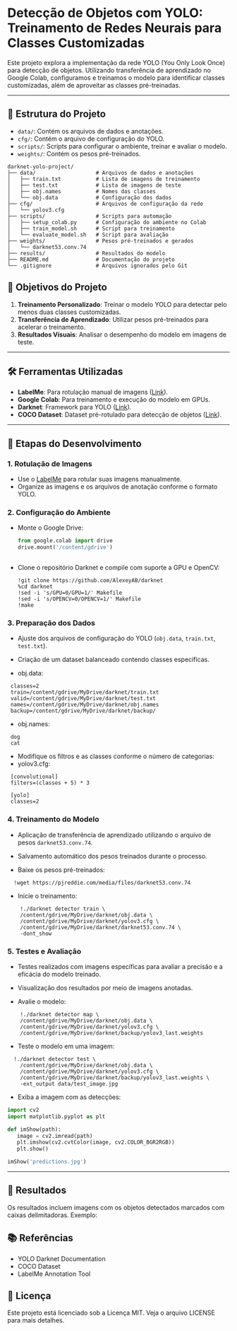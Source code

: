 # Detecção de Objetos com YOLO: Treinamento de Redes Neurais para Classes Customizadas

Este projeto explora a implementação da rede YOLO (You Only Look Once) para detecção de objetos. Utilizando transferência de aprendizado no Google Colab, configuramos e treinamos o modelo para identificar classes customizadas, além de aproveitar as classes pré-treinadas.

---
## 📂 Estrutura do Projeto
- `data/`: Contém os arquivos de dados e anotações.
- `cfg/`: Contém o arquivo de configuração do YOLO.
- `scripts/`: Scripts para configurar o ambiente, treinar e avaliar o modelo.
- `weights/`: Contém os pesos pré-treinados.

```plaintext
darknet-yolo-project/
├── data/                   # Arquivos de dados e anotações
│   ├── train.txt           # Lista de imagens de treinamento
│   ├── test.txt            # Lista de imagens de teste
│   ├── obj.names           # Nomes das classes
│   └── obj.data            # Configuração dos dados
├── cfg/                    # Arquivos de configuração da rede
│   └── yolov3.cfg
├── scripts/                # Scripts para automação
│   ├── setup_colab.py      # Configuração do ambiente no Colab
│   ├── train_model.sh      # Script para treinamento
│   └── evaluate_model.sh   # Script para avaliação
├── weights/                # Pesos pré-treinados e gerados
│   └── darknet53.conv.74
├── results/                # Resultados do modelo
├── README.md               # Documentação do projeto
└── .gitignore              # Arquivos ignorados pelo Git
```
## 🎯 Objetivos do Projeto
1. **Treinamento Personalizado**: Treinar o modelo YOLO para detectar pelo menos duas classes customizadas.
2. **Transferência de Aprendizado**: Utilizar pesos pré-treinados para acelerar o treinamento.
3. **Resultados Visuais**: Analisar o desempenho do modelo em imagens de teste.
---

## 🛠️ Ferramentas Utilizadas
- **LabelMe**: Para rotulação manual de imagens ([Link](http://labelme.csail.mit.edu/Release3.0/)).
- **Google Colab**: Para treinamento e execução do modelo em GPUs.
- **Darknet**: Framework para YOLO ([Link](https://pjreddie.com/darknet/yolo/)).
- **COCO Dataset**: Dataset pré-rotulado para detecção de objetos ([Link](https://cocodataset.org/#home)).
---

## 🚀 Etapas do Desenvolvimento
### 1. Rotulação de Imagens
- Use o [LabelMe](http://labelme.csail.mit.edu/Release3.0/) para rotular suas imagens manualmente.
- Organize as imagens e os arquivos de anotação conforme o formato YOLO.

### 2. Configuração do Ambiente
- Monte o Google Drive:
  ```python
  from google.colab import drive
  drive.mount('/content/gdrive')
 
- Clone o repositório Darknet e compile com suporte a GPU e OpenCV:
  ```
  !git clone https://github.com/AlexeyAB/darknet
  %cd darknet
  !sed -i 's/GPU=0/GPU=1/' Makefile
  !sed -i 's/OPENCV=0/OPENCV=1/' Makefile
  !make
### 3. Preparação dos Dados
- Ajuste dos arquivos de configuração do YOLO (`obj.data`, `train.txt`, `test.txt`).
- Criação de um dataset balanceado contendo classes específicas.

- obj.data:
 ```
  classes=2
  train=/content/gdrive/MyDrive/darknet/train.txt
  valid=/content/gdrive/MyDrive/darknet/test.txt
  names=/content/gdrive/MyDrive/darknet/obj.names
  backup=/content/gdrive/MyDrive/darknet/backup/
 ```
- obj.names:
 ```
  dog
  cat
 ```
- Modifique os filtros e as classes conforme o número de categorias:
- yolov3.cfg:
 ```
  [convolutional]
  filters=(classes + 5) * 3
  
  [yolo]
  classes=2
 ```

### 4. Treinamento do Modelo
- Aplicação de transferência de aprendizado utilizando o arquivo de pesos `darknet53.conv.74`.
- Salvamento automático dos pesos treinados durante o processo.

- Baixe os pesos pré-treinados:
```
  !wget https://pjreddie.com/media/files/darknet53.conv.74
 ```
- Inicie o treinamento:
```
    !./darknet detector train \
    /content/gdrive/MyDrive/darknet/obj.data \
    /content/gdrive/MyDrive/darknet/yolov3.cfg \
    /content/gdrive/MyDrive/darknet/darknet53.conv.74 \
    -dont_show
 ```

### 5. Testes e Avaliação
- Testes realizados com imagens específicas para avaliar a precisão e a eficácia do modelo treinado.
- Visualização dos resultados por meio de imagens anotadas.

- Avalie o modelo:
```
    !./darknet detector map \
    /content/gdrive/MyDrive/darknet/obj.data \
    /content/gdrive/MyDrive/darknet/yolov3.cfg \
    /content/gdrive/MyDrive/darknet/backup/yolov3_last.weights
 ```
- Teste o modelo em uma imagem:
```
  !./darknet detector test \
    /content/gdrive/MyDrive/darknet/obj.data \
    /content/gdrive/MyDrive/darknet/yolov3.cfg \
    /content/gdrive/MyDrive/darknet/backup/yolov3_last.weights \
    -ext_output data/test_image.jpg
 ```
- Exiba a imagem com as detecções:
 ``` python 
import cv2
import matplotlib.pyplot as plt

def imShow(path):
    image = cv2.imread(path)
    plt.imshow(cv2.cvtColor(image, cv2.COLOR_BGR2RGB))
    plt.show()

imShow('predictions.jpg')
 ```

---

## 🔎 Resultados
Os resultados incluem imagens com os objetos detectados marcados com caixas delimitadoras. Exemplo:

## 📚 Referências
- YOLO Darknet Documentation
- COCO Dataset
- LabelMe Annotation Tool

## 📝 Licença
Este projeto está licenciado sob a Licença MIT. Veja o arquivo LICENSE para mais detalhes.
